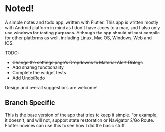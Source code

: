 # Noted!

A simple notes and todo app, written with Flutter. This app is written mostly with Android platform in mind as I don't have acces to a mac, and I also only use windows for testing purposes. Although the app should at least compile for other platforms as well, including Linux, Mac OS, Windows, Web and IOS.

TODO:
- ~~Change the settings page's Dropdowns to Material Alert Dialogs~~
- Add sharing functionality
- Complete the widget tests
- Add Undo/Redo

Design and overall suggestions are welcome!

## Branch Specific

This is the base version of the app that tries to keep it simple. For example, it doesn't, and will not, support state restoration or Navigator 2/Go Route. Flutter novices can use this to see how I did the basic stuff.
